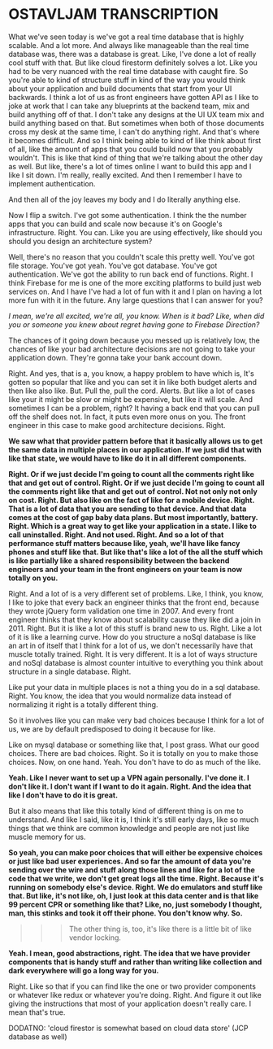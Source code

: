 # OSTAVLJAM TRANSCRIPTION

What we've seen today is we've got a real time database that is highly scalable. And a lot more. And always like manageable than the real time database was, there was a database is great. Like, I've done a lot of really cool stuff with that. But like cloud firestorm definitely solves a lot. Like you had to be very nuanced with the real time database with caught fire. So you're able to kind of structure stuff in kind of the way you would think about your application and build documents that start from your UI backwards. I think a lot of us as front engineers have gotten API as I like to joke at work that I can take any blueprints at the backend team, mix and build anything off of that. I don't take any designs at the UI UX team mix and build anything based on that. But sometimes when both of those documents cross my desk at the same time, I can't do anything right. And that's where it becomes difficult. And so I think being able to kind of like think about first of all, like the amount of apps that you could build now that you probably wouldn't. This is like that kind of thing that we're talking about the other day as well. But like, there's a lot of times online I want to build this app and I like I sit down. I'm really, really excited. And then I remember I have to implement authentication.

And then all of the joy leaves my body and I do literally anything else.

Now I flip a switch. I've got some authentication. I think the the number apps that you can build and scale now because it's on Google's infrastructure. Right. You can. Like you are using effectively, like should you should you design an architecture system?

Well, there's no reason that you couldn't scale this pretty well. You've got file storage. You've got yeah. You've got database. You've got authentication. We've got the ability to run back end of functions. Right. I think Firebase for me is one of the more exciting platforms to build just web services on. And I have I've had a lot of fun with it and I plan on having a lot more fun with it in the future. Any large questions that I can answer for you?

*I mean, we're all excited, we're all, you know. When is it bad? Like, when did you or someone you knew about regret having gone to Firebase Direction?*

The chances of it going down because you messed up is relatively low, the chances of like your bad architecture decisions are not going to take your application down. They're gonna take your bank account down.

Right. And yes, that is a, you know, a happy problem to have which is, It's gotten so popular that like and you can set it in like both budget alerts and then like also like.
But. Pull the, pull the cord. Alerts. But like a lot of cases like your it might be slow or might be expensive, but like it will scale. And sometimes I can be a problem, right?
It having a back end that you can pull off the shelf does not. In fact, it puts even more onus on you.
The front engineer in this case to make good architecture decisions. Right.

**We saw what that provider pattern before that it basically allows us to get the same data in multiple places in our application. If we just did that with like that state, we would have to like do it in all different components.**

**Right. Or if we just decide I'm going to count all the comments right like that and get out of control. Right. Or if we just decide I'm going to count all the comments right like that and get out of control. Not not only not only on cost. Right. But also like on the fact of like for a mobile device. Right. That is a lot of data that you are sending to that device. And that data comes at the cost of gap baby data plans. But most importantly, battery. Right. Which is a great way to get like your application in a state. I like to call uninstalled. Right. And not used. Right. And so a lot of that performance stuff matters because like, yeah, we'll have like fancy phones and stuff like that. But like that's like a lot of the all the stuff which is like partially like a shared responsibility between the backend engineers and your team in the front engineers on your team is now totally on you.**

Right. And a lot of is a very different set of problems. Like, I think, you know, I like to joke that every back an engineer thinks that the front end, because they wrote jQuery form validation one time in 2007. And every front engineer thinks that they know about scalability cause they like did a join in 2011. Right. But it is like a lot of this stuff is brand new to us. Right. Like a lot of it is like a learning curve. How do you structure a noSql database is like an art in of itself that I think for a lot of us, we don't necessarily have that muscle totally trained. Right. It is very different. It is a lot of ways structure and noSql database is almost counter intuitive to everything you think about structure in a single database. Right.

Like put your data in multiple places is not a thing you do in a sql database. Right. You know, the idea that you would normalize data instead of normalizing it right is a totally different thing.

So it involves like you can make very bad choices because I think for a lot of us, we are by default predisposed to doing it because for like.

Like on mysql database or something like that, I post grass. What our good choices. There are bad choices. Right. So it is totally on you to make those choices. Now, on one hand. Yeah. You don't have to do as much of the like.

**Yeah. Like I never want to set up a VPN again personally. I've done it. I don't like it. I don't want if I want to do it again. Right. And the idea that like I don't have to do it is great.**

But it also means that like this totally kind of different thing is on me to understand. And like I said, like it is, I think it's still early days, like so much things that we think are common knowledge and people are not just like muscle memory for us.

**So yeah, you can make poor choices that will either be expensive choices or just like bad user experiences. And so far the amount of data you're sending over the wire and stuff along those lines and like for a lot of the code that we write, we don't get great logs all the time. Right. Because it's running on somebody else's device. Right. We do emulators and stuff like that. But like, it's not like, oh, I just look at this data center and is that like 99 percent CPR or something like that? Like, no, just somebody I thought, man, this stinks and took it off their phone. You don't know why. So.**

>>> The other thing is, too, it's like there is a little bit of like vendor locking.

**Yeah. I mean, good abstractions, right. The idea that we have provider components that is handy stuff and rather than writing like collection and dark everywhere will go a long way for you.**

Right. Like so that if you can find like the one or two provider components or whatever like redux or whatever you're doing. Right. And figure it out like giving the instructions that most of your application doesn't really care. I mean that's true.

DODATNO: 'cloud firestor is somewhat based on cloud data store' (JCP database as well)
